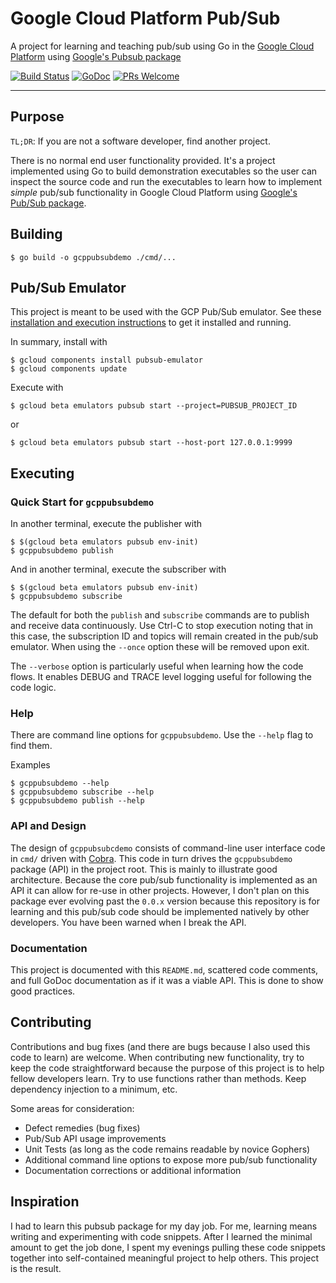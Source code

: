 # Google Cloud Platform Pub/Sub

A project for learning and teaching pub/sub using Go in the
[Google Cloud Platform](https://cloud.google.com/)
using [Google's Pubsub package](https://pkg.go.dev/cloud.google.com/go/pubsub?tab=doc)

[![Build Status](https://travis-ci.com/arcanericky/gcppubsubdemo.svg?branch=main)](https://travis-ci.com/arcanericky/gcppubsubdemo)
[![GoDoc](https://img.shields.io/badge/docs-GoDoc-brightgreen.svg)](https://pkg.go.dev/github.com/arcanericky/gcppubsubdemo?tab=doc)
[![PRs Welcome](https://img.shields.io/badge/PRs-welcome-brightgreen.svg)](http://makeapullrequest.com)

---

## Purpose

`TL;DR`: If you are not a software developer, find another project.

There is no normal end user functionality provided. It's a project
implemented using Go to build demonstration executables so the user
can inspect the source code and run the executables to learn how to
implement _simple_ pub/sub functionality in Google Cloud Platform
using [Google's Pub/Sub package](https://pkg.go.dev/cloud.google.com/go/pubsub?tab=doc).

## Building

```
$ go build -o gcppubsubdemo ./cmd/...
```

## Pub/Sub Emulator

This project is meant to be used with the GCP Pub/Sub emulator. See
these [installation and execution instructions](https://cloud.google.com/pubsub/docs/emulator)
to get it installed and running.

In summary, install with

```
$ gcloud components install pubsub-emulator
$ gcloud components update
```

Execute with

```
$ gcloud beta emulators pubsub start --project=PUBSUB_PROJECT_ID
```

or

```
$ gcloud beta emulators pubsub start --host-port 127.0.0.1:9999
```

## Executing

### Quick Start for `gcppubsubdemo`

In another terminal, execute the publisher with

```
$ $(gcloud beta emulators pubsub env-init)
$ gcppubsubdemo publish
```

And in another terminal, execute the subscriber with

```
$ $(gcloud beta emulators pubsub env-init)
$ gcppubsubdemo subscribe
```

The default for both the `publish` and `subscribe` commands are to
publish and receive data continuously. Use Ctrl-C to stop execution
noting that in this case, the subscription ID and topics will remain
created in the pub/sub emulator. When using the `--once` option these
will be removed upon exit.

The `--verbose` option is particularly useful when learning how the
code flows. It enables DEBUG and TRACE level logging useful for
following the code logic.

### Help

There are command line options for `gcppubsubdemo`. Use the `--help`
flag to find them.

Examples

```
$ gcppubsubdemo --help
$ gcppubsubdemo subscribe --help
$ gcppubsubdemo publish --help
```

### API and Design

The design of `gcppubsubcdemo` consists of command-line user
interface code in `cmd/` driven with [Cobra](https://github.com/spf13/cobra).
This code in turn drives the `gcppubsubdemo` package (API) in
the project root. This is mainly to illustrate good architecture.
Because the core pub/sub functionality is implemented as an API
it can allow for re-use in other projects. However, I don't plan
on this package ever evolving past the `0.0.x` version because
this repository is for learning and this pub/sub code should be
implemented natively by other developers. You have been warned
when I break the API.

### Documentation

This project is documented with this `README.md`, scattered code
comments, and full GoDoc documentation as if it was a viable API.
This is done to show good practices.

## Contributing

Contributions and bug fixes (and there are bugs because I also
used this code to learn) are welcome. When contributing new
functionality, try to keep the code straightforward because the
purpose of this project is to help fellow developers learn. Try
to use functions rather than methods. Keep dependency injection
to a minimum, etc.

Some areas for consideration:

* Defect remedies (bug fixes)
* Pub/Sub API usage improvements
* Unit Tests (as long as the code remains readable by novice Gophers)
* Additional command line options to expose more pub/sub functionality
* Documentation corrections or additional information

## Inspiration

I had to learn this pubsub package for my day job. For me, learning
means writing and experimenting with code snippets. After I learned
the minimal amount to get the job done, I spent my evenings pulling
these code snippets together into self-contained meaningful project
to help others. This project is the result.